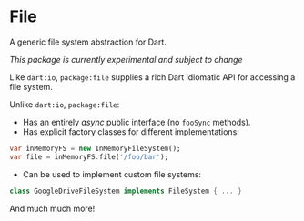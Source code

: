 # File

A generic file system abstraction for Dart.

*This package is currently experimental and subject to change*

Like `dart:io`, `package:file` supplies a rich Dart idiomatic API for accessing
a file system.

Unlike `dart:io`, `package:file`:

- Has an entirely *async* public interface (no `fooSync` methods).
- Has explicit factory classes for different implementations:

```dart
var inMemoryFS = new InMemoryFileSystem();
var file = inMemoryFS.file('/foo/bar');
```

- Can be used to implement custom file systems:

```dart
class GoogleDriveFileSystem implements FileSystem { ... }
```

And much much more!
